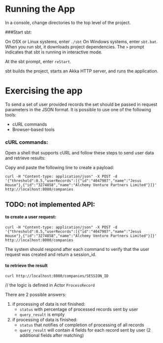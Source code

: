 # Running the App

In a console, change directories to the top level of the project.

###Start sbt:

On OSX or Linux systems, enter ```./sbt```
On Windows systems, enter ```sbt.bat```.
When you run sbt, it downloads project dependencies. The ```>``` prompt indicates that sbt is running in interactive mode.

At the sbt prompt, enter ```reStart```.

sbt builds the project, starts an Akka HTTP server, and runs the application.

# Exercising the app
To send a set of user provided records the set should be passed in request parameters in the JSON format. It is possible to use one of the following tools:

- cURL commands
- Browser-based tools

### cURL commands:
Open a shell that supports cURL and follow these steps to send user data and retrieve results:

Copy and paste the following line to create a payload:

```shell script
curl -H "Content-type: application/json" -X POST -d '{"threshold":0.5,"userRecords":[{"id":"4047907","name":"Jesus House"},{"id":"3274858","name":"Alchemy Venture Partners Limited"}]}' http://localhost:8080/companies
```

## TODO: not implemented API:

#### to create a user request:
```shell script
curl -H "Content-type: application/json" -X POST -d '{"threshold":0.5,"userRecords":[{"id":"4047907","name":"Jesus House"},{"id":"3274858","name":"Alchemy Venture Partners Limited"}]}' http://localhost:8080/companies
```
The system should respond after each command to verify that the user request was created and return a session_id.

#### to retrieve the result
```shell script
curl http://localhost:8080/companies/SESSION_ID
```

// the logic is defined in Actor ```ProcessRecord```

There are 2 possible answers:
1. if processing of data is not finished:
    - ```status``` with percentage of processed records sent by user
    - ```query_result``` is empty
2. if processing of data is finished:
    - ```status``` that notifies of completion of processing of all records
    - ```query_result``` will contain 4 fields for each record sent by user (2 additional fields after matching)